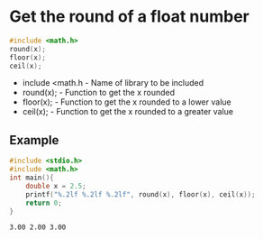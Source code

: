 # Get the round of a float number

```C
#include <math.h>
round(x);
floor(x);
ceil(x);
```

- include <math.h - Name of library to be included
- round(x); - Function to get the x rounded
- floor(x); - Function to get the x rounded to a lower value
- ceil(x); - Function to get the x rounded to a greater value

## Example
```C
#include <stdio.h>
#include <math.h>
int main(){
	double x = 2.5;
	printf("%.2lf %.2lf %.2lf", round(x), floor(x), ceil(x));
	return 0;
}
```
```bash
3.00 2.00 3.00
```
